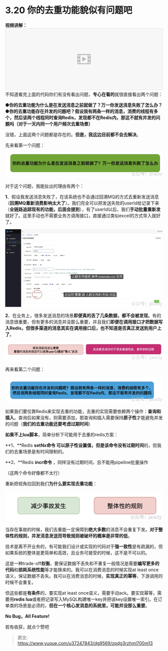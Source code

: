 # 3.20 你的去重功能貌似有问题吧

**视频讲解：**
[![#20 去重是如何实现的.mp4 (476.42MB)](./img/biAsQw6wdxADvX0v/1715182390798-8898196c-c9e7-4e80-ab68-9f7df75762fe-086974.png)](https://www.yuque.com/u37247843/dg9569/zpdg3rzhml700m13?_lake_card=%7B%22status%22%3A%22done%22%2C%22name%22%3A%22%2320%20%E5%8E%BB%E9%87%8D%E6%98%AF%E5%A6%82%E4%BD%95%E5%AE%9E%E7%8E%B0%E7%9A%84.mp4%22%2C%22size%22%3A499563975%2C%22taskId%22%3A%22u14d2c09e-2a27-4d43-ac0e-51ffa454df3%22%2C%22taskType%22%3A%22upload%22%2C%22url%22%3Anull%2C%22cover%22%3Anull%2C%22videoId%22%3A%22inputs%2Fprod%2Fyuque%2F2023%2F1285871%2Fmp4%2F1687268636517-bfedaf65-2805-447f-a197-dbd927a937c3.mp4%22%2C%22download%22%3Afalse%2C%22__spacing%22%3A%22both%22%2C%22id%22%3A%22OZANx%22%2C%22margin%22%3A%7B%22top%22%3Atrue%2C%22bottom%22%3Atrue%7D%2C%22card%22%3A%22video%22%7D#OZANx)不知道看完上面的代码你们有没有看出问题，**专心在看的**就很直接看出两个问题：

**●你的去重功能为什么是在发送消息之前就做了？万一你发送消息失败了怎么办？**
**●你的去重功能存在并发的问题吧？假设我有两条一样的消息，消费的线程有多个，然后该两个线程同时查询Redis，发现都不在Redis内，那这不就有并发的问题吗（对于一天内同一个用户频次去重场景）**

没错，上面这两个问题都是存在的。**但是，我这边目前都不会去解决**。

先来看第一个问题：

![1649642832868-a570d633-3d22-439f-8689-0846c54a252d.png](./img/biAsQw6wdxADvX0v/1649642832868-a570d633-3d22-439f-8689-0846c54a252d-048628.webp)

对于这个问题，我能扯出的理由有两个：

**1**、假设我发送消息失败了，在该系统也不会通过回溯MQ的方式去重新发送消息（**回溯MQ重新消费影响太大了**）。我们完全可以把发送失败的userId给记录下来（**全链路追踪现有的功能，后面会提到**），有了userId以后，我们**手动批量重新发**就好了。这里手动也不需要业务方调用接口，直接通过类似excel的方式导入就好了。

![1649643153219-fc8e0205-3fe5-4b03-9987-b18b385fd3a6.png](./img/biAsQw6wdxADvX0v/1649643153219-fc8e0205-3fe5-4b03-9987-b18b385fd3a6-953585.webp)

**2**、在业务上，很多发送消息的场景**即便真的丢了几条数据，都不会被发现**。有的消息很重要，但有更多的消息并没那么重要，并且我们**即便在调用接口才把数据写入Redis，但很多渠道的消息其实在调用接口后，也不知道是否真正发送到用户上了**。

![1649642832928-fe5075a3-a39d-47e2-91f1-cfd87080c166.png](./img/biAsQw6wdxADvX0v/1649642832928-fe5075a3-a39d-47e2-91f1-cfd87080c166-850577.webp)

再来看第二个问题：

![1649642833074-b5f5ec66-3658-43f5-a298-44256ebfc8c6.png](./img/biAsQw6wdxADvX0v/1649642833074-b5f5ec66-3658-43f5-a298-44256ebfc8c6-368269.webp)

如果我们要仅靠Redis来实现去重的功能，去重的实现需要依赖两个操作：**查询和插入**。查询后如果没有，则需要添加，那查询和插入需要保持**原子性**才能避免并发的问题（**我们的去重功能还要考虑过期时间**）

**如果不上lua脚本**，简单分析下可能用于去重的redis方案：

**1、**Redis **setNx命令 **可以原子性设置值，但是该命令**没有过期时间**的，但我们的去重场景是有时间限制的。

**2、**Redis **incr命令** ，同样没有过期时间，且不能用pipeline批量操作

（这两个命令好像都不太行）

重新把视角拉回到我们**为什么要实现去重功能**：

![1649642832837-3d101d3c-3a92-47dc-ba48-476065ac5c68.png](./img/biAsQw6wdxADvX0v/1649642832837-3d101d3c-3a92-47dc-ba48-476065ac5c68-590163.webp)

当存在事故的时候，我们去重能一定保障到**绝大多数**的消息不会重复下发。**对于整体性的规则，并发消息发送而导致规则被破坏的概率是非常的低**。

技术是离不开业务的，有可能我们设计或实现的代码对于**强一致性**是有疏漏的，但如果系统的整体是更简单和高效，且业务可接受的时候，这不是不可以的。

这是一种trade-off**权衡**，要保证数据不丢失和不重复一般情况是需要**编写更多的代码**和**损耗系统性能**等才能换来的。我可以在消费消息的时候实现at least once语义，保证数据不丢失。我可以在消费消息的时候，**实现真正的幂等**，下游调用的时候不会重复。

但这些都是**有条件**的，要实现at least once语义，需要手动ack。要实现幂等，需要用**redis lua**或者把记录写入MySQL构建唯一key并把该key设置唯一索引。在订单类的场景是必须的，**但在一个核心发消息的系统里，可能并没那么重要**。

**No Bug，All Feature!**

若有收获，就点个赞吧

 


> 原文: <https://www.yuque.com/u37247843/dg9569/zpdg3rzhml700m13>